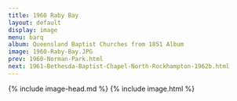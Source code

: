 ```yaml
---
title: 1960 Raby Bay
layout: default
display: image
menu: barq
album: Queensland Baptist Churches from 1851 Album
image: 1960-Raby-Bay.JPG
prev: 1960-Norman-Park.html
next: 1961-Bethesda-Baptist-Chapel-North-Rockhampton-1962b.html
---
```

{% include image-head.md %}
{% include image.html %}